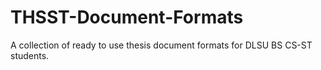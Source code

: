 # THSST-Document-Formats
A collection of ready to use thesis document formats for DLSU BS CS-ST students.
